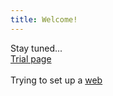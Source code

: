 ```yaml
---
title: Welcome!
---
```


Stay tuned...\
[Trial page](Trial.md)\
\
Trying to set up a [web](webtrial.md)